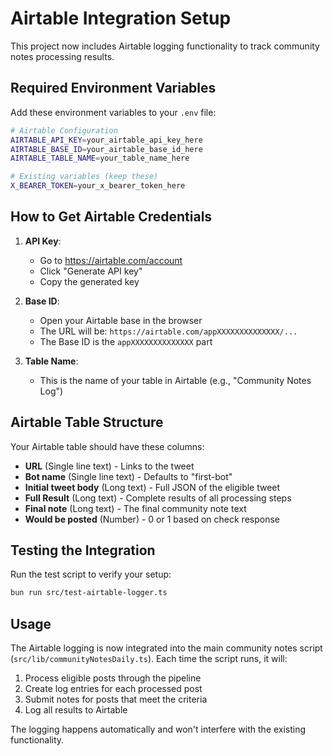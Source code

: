 # Airtable Integration Setup

This project now includes Airtable logging functionality to track community notes processing results.

## Required Environment Variables

Add these environment variables to your `.env` file:

```bash
# Airtable Configuration
AIRTABLE_API_KEY=your_airtable_api_key_here
AIRTABLE_BASE_ID=your_airtable_base_id_here
AIRTABLE_TABLE_NAME=your_table_name_here

# Existing variables (keep these)
X_BEARER_TOKEN=your_x_bearer_token_here
```

## How to Get Airtable Credentials

1. **API Key**:

   - Go to https://airtable.com/account
   - Click "Generate API key"
   - Copy the generated key

2. **Base ID**:

   - Open your Airtable base in the browser
   - The URL will be: `https://airtable.com/appXXXXXXXXXXXXXX/...`
   - The Base ID is the `appXXXXXXXXXXXXXX` part

3. **Table Name**:
   - This is the name of your table in Airtable (e.g., "Community Notes Log")

## Airtable Table Structure

Your Airtable table should have these columns:

- **URL** (Single line text) - Links to the tweet
- **Bot name** (Single line text) - Defaults to "first-bot"
- **Initial tweet body** (Long text) - Full JSON of the eligible tweet
- **Full Result** (Long text) - Complete results of all processing steps
- **Final note** (Long text) - The final community note text
- **Would be posted** (Number) - 0 or 1 based on check response

## Testing the Integration

Run the test script to verify your setup:

```bash
bun run src/test-airtable-logger.ts
```

## Usage

The Airtable logging is now integrated into the main community notes script (`src/lib/communityNotesDaily.ts`). Each time the script runs, it will:

1. Process eligible posts through the pipeline
2. Create log entries for each processed post
3. Submit notes for posts that meet the criteria
4. Log all results to Airtable

The logging happens automatically and won't interfere with the existing functionality.
